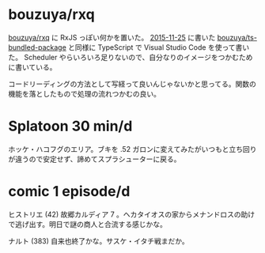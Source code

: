 # bouzuya/rxq

[bouzuya/rxq][] に RxJS っぽい何かを置いた。 [2015-11-25][] に書いた [bouzuya/ts-bundled-package][] と同様に TypeScript で Visual Studio Code を使って書いた。 Scheduler やらいろいろ足りないので、自分なりのイメージをつかむために書いている。

コードリーディングの方法として写経って良いんじゃないかと思ってる。関数の機能を落としたもので処理の流れつかむの良い。

# Splatoon 30 min/d

ホッケ・ハコフグのエリア。ブキを .52 ガロンに変えてみたがいつもと立ち回りが違うので安定せず、諦めてスプラシューターに戻る。

# comic 1 episode/d

ヒストリエ (42) 故郷カルディア 7 。ヘカタイオスの家からメナンドロスの助けで逃げ出す。明日で謎の商人と合流する感じかな。

ナルト (383) 自来也終了かな。サスケ・イタチ戦まだか。

[2015-11-25]: https://blog.bouzuya.net/2015/11/25/
[bouzuya/rxq]: https://github.com/bouzuya/rxq
[bouzuya/ts-bundled-package]: https://github.com/bouzuya/ts-bundled-package
